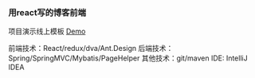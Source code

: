 ### 用react写的博客前端
项目演示线上模板 [Demo](https://blog.wuweijian.cn) 

前端技术：React/redux/dva/Ant.Design
后端技术：Spring/SpringMVC/Mybatis/PageHelper
其他技术：git/maven
IDE: IntelliJ IDEA

